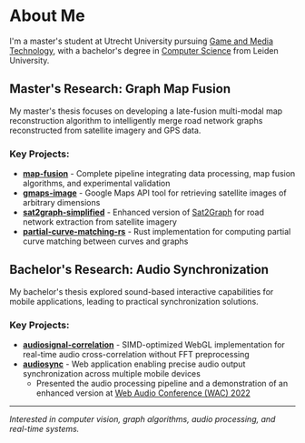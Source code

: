 # About Me

I'm a master's student at Utrecht University pursuing [Game and Media Technology](https://www.uu.nl/en/masters/game-and-media-technology), with a bachelor's degree in [Computer Science](https://www.universiteitleiden.nl/onderwijs/opleidingen/bachelor/informatica) from Leiden University.

## Master's Research: Graph Map Fusion

My master's thesis focuses on developing a late-fusion multi-modal map reconstruction algorithm to intelligently merge road network graphs reconstructed from satellite imagery and GPS data.

### Key Projects:
- **[map-fusion](https://github.com/jvtubergen/map-fusion)** - Complete pipeline integrating data processing, map fusion algorithms, and experimental validation
- **[gmaps-image](https://github.com/jvtubergen/gmaps-image)** - Google Maps API tool for retrieving satellite images of arbitrary dimensions
- **[sat2graph-simplified](https://github.com/jvtubergen/Sat2Graph-simplified)** - Enhanced version of [Sat2Graph](https://github.com/songtaohe/Sat2Graph) for road network extraction from satellite imagery
- **[partial-curve-matching-rs](https://github.com/jvtubergen/partial-curve-matching-rs)** - Rust implementation for computing partial curve matching between curves and graphs

## Bachelor's Research: Audio Synchronization

My bachelor's thesis explored sound-based interactive capabilities for mobile applications, leading to practical synchronization solutions.

### Key Projects:
- **[audiosignal-correlation](https://github.com/jvtubergen/audiosignal-correlation)** - SIMD-optimized WebGL implementation for real-time audio cross-correlation without FFT preprocessing
- **[audiosync](https://github.com/jvtubergen/audiosync)** - Web application enabling precise audio output synchronization across multiple mobile devices
  - Presented the audio processing pipeline and a demonstration of an enhanced version at [Web Audio Conference (WAC) 2022](https://wac2022.i3s.univ-cotedazur.fr/)

---

*Interested in computer vision, graph algorithms, audio processing, and real-time systems.*
